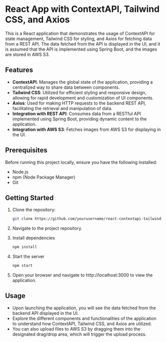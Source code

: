 # React App with ContextAPI, Tailwind CSS, and Axios

This is a React application that demonstrates the usage of ContextAPI for state management, Tailwind CSS for styling, and Axios for fetching data from a REST API. The data fetched from the API is displayed in the UI, and it is assumed that the API is implemented using Spring Boot, and the images are stored in AWS S3.

## Features

- **ContextAPI**: Manages the global state of the application, providing a centralized way to share data between components.
- **Tailwind CSS**: Utilized for efficient styling and responsive design, allowing for rapid development and customization of UI components.
- **Axios**: Used for making HTTP requests to the backend REST API, facilitating the retrieval and manipulation of data.
- **Integration with REST API**: Consumes data from a RESTful API implemented using Spring Boot, providing dynamic content to the application.
- **Integration with AWS S3**: Fetches images from AWS S3 for displaying in the UI.

## Prerequisites

Before running this project locally, ensure you have the following installed:

- Node.js
- npm (Node Package Manager)
- Git

## Getting Started
1. Clone the repository:

   ```bash
   git clone https://github.com/yourusername/react-contextapi-tailwind-axios.git
   ```

 2. Navigate to the project repository.
 3. Install dependencies
    ```bash
    npm install
    ```
4. Start the server
   ```bash
   npm start
   ```
5. Open your browser and navigate to http://localhost:3000 to view the application.

## Usage

- Upon launching the application, you will see the data fetched from the backend API displayed in the UI.
- Explore the different components and functionalities of the application to understand how ContextAPI, Tailwind CSS, and Axios are utilized.
- You can also upload files to AWS S3 by dragging them into the designated drag/drop area, which will trigger the upload process.

 
